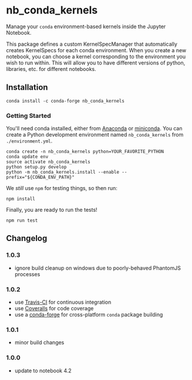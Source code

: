 # nb_conda_kernels
Manage your `conda` environment-based kernels inside the Jupyter Notebook.

This package defines a custom KernelSpecManager that automatically
creates KernelSpecs for each conda environment. When you create a new
notebook, you can choose a kernel corresponding to the environment
you wish to run within. This will allow you to have different versions
of python, libraries, etc. for different notebooks.

## Installation
```shell
conda install -c conda-forge nb_conda_kernels
```


### Getting Started
You'll need conda installed, either from [Anaconda](https://www.continuum.io/downloads) or [miniconda](http://conda.pydata.org/miniconda.html). You can create a Python development environment named `nb_conda_kernels` from `./environment.yml`.

```shell
conda create -n nb_conda_kernels python=YOUR_FAVORITE_PYTHON
conda update env
source activate nb_conda_kernels
python setup.py develop
python -m nb_conda_kernels.install --enable --prefix="${CONDA_ENV_PATH}"
```

We _still_ use `npm` for testing things, so then run:
```shell
npm install
```

Finally, you are ready to run the tests!
```shell
npm run test
```


## Changelog

### 1.0.3
- ignore build cleanup on windows due to poorly-behaved PhantomJS processes

### 1.0.2
- use [Travis-CI](https://travis-ci.org/Anaconda-Platform/nb_conda_kernels) for continuous integration
- use [Coveralls](https://coveralls.io/github/Anaconda-Platform/nb_conda_kernels) for code coverage
- use a [conda-forge](https://github.com/conda-forge/nb_conda_kernels-feedstock) for cross-platform `conda` package building

### 1.0.1
- minor build changes

### 1.0.0
- update to notebook 4.2
